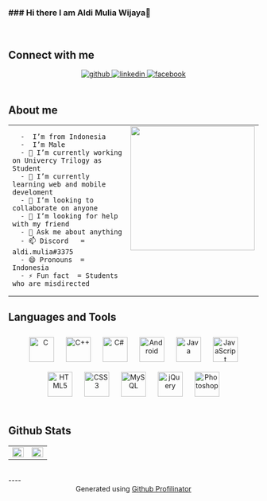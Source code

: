 ### ### Hi there I am Aldi Mulia Wijaya👋  
<br/>  

## Connect with me  
  <div align="center">
    <a href="https://github.com/promtom" target="_blank">
      <img src=https://img.shields.io/badge/github-%2324292e.svg?&style=for-the-badge&logo=github&logoColor=white alt=github style="margin-bottom: 5px;" />
    </a>
    <a href="https://linkedin.com/in/aldi-mulia-58b775197" target="_blank">
      <img src=https://img.shields.io/badge/linkedin-%231E77B5.svg?&style=for-the-badge&logo=linkedin&logoColor=white alt=linkedin style="margin-bottom: 5px;" />
    </a>
    <a href="https://www.facebook.com/AldiMulia.W" target="_blank">
      <img src=https://img.shields.io/badge/facebook-%232E87FB.svg?&style=for-the-badge&logo=facebook&logoColor=white alt=facebook style="margin-bottom: 5px;" />
    </a>
  </div>  
<br/>  


## About me   
  <table><tr>
    <td valign="top" width="50%">
      
      -  I’m from Indonesia
      -  I’m Male
      - 🔭 I’m currently working on Univercy Trilogy as Student
      - 🌱 I’m currently learning web and mobile develoment
      - 👯 I’m looking to collaborate on anyone
      - 🤔 I’m looking for help with my friend      
      - 💬 Ask me about anything      
      - 📫 Discord   = aldi.mulia#3375      
      - 😄 Pronouns  = Indonesia       
      - ⚡ Fun fact  = Students who are misdirected  
      
   </td>
    <td valign="top" width="50%">
      <div align="center">
        <img src="https://i.imgur.com/5ta5pzY.png" align="center" height="250" width="250" />
      </div>    
    </td>
  </tr></table>  
  

## Languages and Tools
  <div align="center">  
      <img style="margin: 10px" src="https://profilinator.rishav.dev/skills-assets/c-original.svg" alt="C" height="50" />  
      <img style="margin: 10px" src="https://profilinator.rishav.dev/skills-assets/cplusplus-original.svg" alt="C++" height="50" />  
      <img style="margin: 10px" src="https://profilinator.rishav.dev/skills-assets/csharp-original.svg" alt="C#" height="50" />  
      <img style="margin: 10px" src="https://profilinator.rishav.dev/skills-assets/android-original-wordmark.svg" alt="Android" height="50" />  
      <img style="margin: 10px" src="https://profilinator.rishav.dev/skills-assets/java-original-wordmark.svg" alt="Java" height="50" />  
      <img style="margin: 10px" src="https://profilinator.rishav.dev/skills-assets/javascript-original.svg" alt="JavaScript" height="50" />  
      <img style="margin: 10px" src="https://profilinator.rishav.dev/skills-assets/html5-original-wordmark.svg" alt="HTML5" height="50" />  
      <img style="margin: 10px" src="https://profilinator.rishav.dev/skills-assets/css3-original-wordmark.svg" alt="CSS3" height="50" />  
      <img style="margin: 10px" src="https://profilinator.rishav.dev/skills-assets/mysql-original-wordmark.svg" alt="MySQL" height="50" />  
      <img style="margin: 10px" src="https://profilinator.rishav.dev/skills-assets/jquery.png" alt="jQuery" height="50" />  
      <img style="margin: 10px" src="https://profilinator.rishav.dev/skills-assets/photoshop-plain.svg" alt="Photoshop" height="50" />  
  </div> 
<br/>  


## Github Stats  
  <table><tr>
    <td valign="top" width="50%">
      <img src="https://github-readme-stats.vercel.app/api?username=promtom&show_icons=true&count_private=true&hide_border=true" align="left" style="width: 100%" />
    </td>
    <td valign="top" width="50%">
      <img src="https://github-readme-stats.vercel.app/api/top-langs/?username=rishavanand&hide_border=true&layout=compact" align="left" style="width: 100%" />
    </td>
  </tr></table> 
<br/>  
----
      <div align="center">Generated using <a href="https://profilinator.rishav.dev/" target="_blank">Github Profilinator</a></div>
